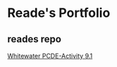 # Reade's Portfolio
## reades repo
<a href="https://readesie.github.io/reades"> Whitewater </a>
<a href="https://readesie.github.io/PCDE-Activity 9.1"> PCDE-Activity 9.1 </a>
